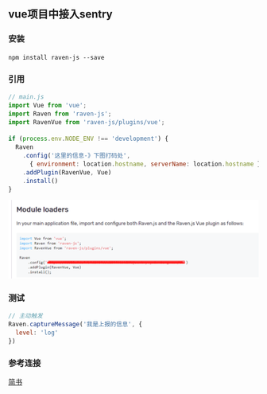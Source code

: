 ## vue项目中接入sentry
### 安装
`npm install raven-js --save`
### 引用
```js
// main.js
import Vue from 'vue';
import Raven from 'raven-js';
import RavenVue from 'raven-js/plugins/vue';

if (process.env.NODE_ENV !== 'development') {
  Raven
    .config('这里的信息-》下图打码处',
      { environment: location.hostname, serverName: location.hostname })
    .addPlugin(RavenVue, Vue)
    .install()
}
```
![sentry配置](../imgs/sentry.png)

### 测试
```js
// 主动触发
Raven.captureMessage('我是上报的信息', {
  level: 'log'
})
```
### 参考连接
[简书](https://www.jianshu.com/p/66e00077fac3)
